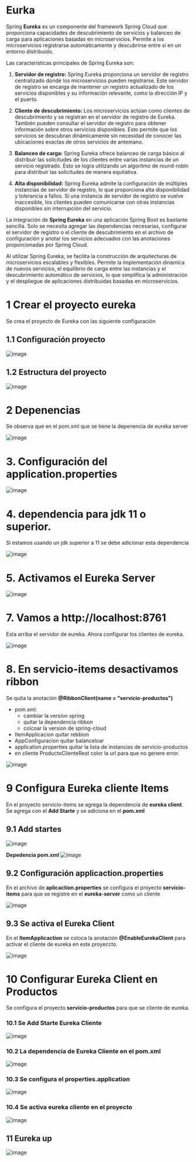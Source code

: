 # Eurka 

Spring **Eureka** es un componente del framework Spring Cloud que proporciona capacidades de descubrimiento de servicios y balanceo de carga para aplicaciones basadas en microservicios. Permite a los microservicios registrarse automáticamente y descubrirse entre sí en un entorno distribuido.

Las características principales de Spring Eureka son:

  1. **Servidor de registro:** Spring Eureka proporciona un servidor de registro centralizado donde los microservicios pueden registrarse. Este servidor de registro se encarga de mantener un registro actualizado de los servicios disponibles y su información relevante, como la dirección IP y el puerto.

  2. **Cliente de descubrimiento:** Los microservicios actúan como clientes de descubrimiento y se registran en el servidor de registro de Eureka. También pueden consultar el servidor de registro para obtener información sobre otros servicios disponibles. Esto permite que los servicios se descubran dinámicamente sin necesidad de conocer las ubicaciones exactas de otros servicios de antemano.

  3. **Balanceo de carga:** Spring Eureka ofrece balanceo de carga básico al distribuir las solicitudes de los clientes entre varias instancias de un servicio registrado. Esto se logra utilizando un algoritmo de round-robin para distribuir las solicitudes de manera equitativa.

  4. **Alta disponibilidad:** Spring Eureka admite la configuración de múltiples instancias de servidor de registro, lo que proporciona alta disponibilidad y tolerancia a fallos. Si una instancia de servidor de registro se vuelve inaccesible, los clientes pueden comunicarse con otras instancias disponibles sin interrupción del servicio.

La integración de **Spring Eureka** en una aplicación Spring Boot es bastante sencilla. Solo se necesita agregar las dependencias necesarias, configurar el servidor de registro o el cliente de descubrimiento en el archivo de configuración y anotar los servicios adecuados con las anotaciones proporcionadas por Spring Cloud.

Al utilizar Spring Eureka, se facilita la construcción de arquitecturas de microservicios escalables y flexibles. Permite la implementación dinámica de nuevos servicios, el equilibrio de carga entre las instancias y el descubrimiento automático de servicios, lo que simplifica la administración y el despliegue de aplicaciones distribuidas basadas en microservicios.

# 1 Crear el proyecto eureka

Se crea el proyecto de Eureka con las siguiente configuración

## 1.1 Configuración proyecto

![image](https://github.com/crodrigr/microservicios-spring-boot-confenalco/assets/31961588/a2176c11-503d-46d9-b7a1-aae09ff6d382)


## 1.2 Estructura del proyecto
![image](https://github.com/crodrigr/microservicios-spring-boot-confenalco/assets/31961588/c86058db-0607-4c68-87c3-ba9bd5feed36)

# 2 Depenencias

Se observa que en el pom.xml que se tiene la depenencia de eureka server

![image](https://github.com/crodrigr/microservicios-spring-boot-confenalco/assets/31961588/71aeaabb-8c58-41bd-9828-fd06bea904ac)

# 3. Configuración del application.properties

![image](https://github.com/crodrigr/microservicios-spring-boot-confenalco/assets/31961588/ff969e8a-74f1-4b6c-af05-86af471cdc52)

# 4. dependencia para jdk 11 o superior.

Si estamos usando un jdk superior a 11 se debe adicionar esta dependencia

![image](https://github.com/crodrigr/microservicios-spring-boot-confenalco/assets/31961588/3ab39e1d-b6dd-4eb0-9cf3-5f6e2325a777)

# 5. Activamos el Eureka Server

![image](https://github.com/crodrigr/microservicios-spring-boot-confenalco/assets/31961588/4ae7933a-e40a-4ae4-9197-b6aabe47c0ca)

# 7. Vamos a http://localhost:8761

Esta arriba el servidor de eureka. Ahora configurar los clientes de eureka.

![image](https://github.com/crodrigr/microservicios-spring-boot-confenalco/assets/31961588/56c4d1e7-74f8-4652-8ad4-a882169d2940)

# 8. En servicio-items desactivamos ribbon

Se quita la anotación **@RibbonClient(name = "servicio-productos")**


- pom.xml:
    -  cambiar la version spring
    -  quitar la dependencia ribbon
    -  colcoar la version de spring-cloud
-  ItemApplicacion quitar rebbion
-  AppConfiguracion quitar balanceloar
-  application.properties quitar la lista de instancias de servicio-productos
-  en cliente ProductoClienteRest color la url para que no genere error. 
   

![image](https://github.com/crodrigr/microservicios-spring-boot-confenalco/assets/31961588/c30d57e9-53ce-422d-8de0-f7828f6e572f)

# 9 Configura Eureka cliente Items

En el proyecto servicio-items se agrega la dependencia de **eureka client**. Se agrega con el **Add Starte** y se adiciona en el **pom.xml**

## 9.1 Add startes
![image](https://github.com/crodrigr/microservicios-spring-boot-confenalco/assets/31961588/db57bc4e-acfe-4077-8b71-bbf159957747)

**Depedencia pom.xml**
![image](https://github.com/crodrigr/microservicios-spring-boot-confenalco/assets/31961588/64052499-c405-49dc-a44f-d5192ad042c1)

## 9.2 Configuración applicaction.properties

En el archivo de **aplicaction.properties** se configura el proyecto **servicio-items** para que se registre en el **eureka-server** como un cliente

![image](https://github.com/crodrigr/microservicios-spring-boot-confenalco/assets/31961588/6776ddee-44fd-47cf-a26a-5aa2b563d257)


## 9.3 Se activa el Eureka Client

En el **ItemApplicaction** se coloca la anotación **@EnableEurekaClient** para activar el cliente de eureka en este proyeccto. 

![image](https://github.com/crodrigr/microservicios-spring-boot-confenalco/assets/31961588/115479ee-f926-4a86-a740-6205c605ee52)


# 10 Configurar Eureka Client en Productos

Se configura el proyecto **servicio-productos** para que se cliente de eureka. 

### 10.1 Se Add Starte Eureka Cliente
![image](https://github.com/crodrigr/microservicios-spring-boot-confenalco/assets/31961588/fd11368a-db32-4548-9638-42acc2e94af2)

### 10.2 La dependencia de Eureka Cliente en el pom.xml
![image](https://github.com/crodrigr/microservicios-spring-boot-confenalco/assets/31961588/939d256b-96e3-4e0b-abb5-2179eaecb833)

### 10.3 Se configura el properties.application

![image](https://github.com/crodrigr/microservicios-spring-boot-confenalco/assets/31961588/b613b6b4-052d-44d0-8961-1a6e2a6977d6)



### 10.4 Se activa eureka cliente en el proyecto

![image](https://github.com/crodrigr/microservicios-spring-boot-confenalco/assets/31961588/df4c9e86-4261-4a60-8bed-38a3c12c3bf5)


## 11 Eureka up

![image](https://github.com/crodrigr/microservicios-spring-boot-confenalco/assets/31961588/ca58cd11-1738-44c9-afe4-7292a0c872e2)






